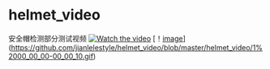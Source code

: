 # helmet_video
安全帽检测部分测试视频
[![Watch the video](https://raw.github.com/GabLeRoux/WebMole/master/ressources/WebMole_Youtube_Video.png)](https://github.com/jianlelestyle/helmet_video/blob/master/helmet_video/1.mp4)
[！[image](https://raw.github.com/GabLeRoux/WebMole/master/ressources/WebMole_Youtube_Video.png)](https://github.com/jianlelestyle/helmet_video/blob/master/helmet_video/1%2000_00_00-00_00_10.gif)
